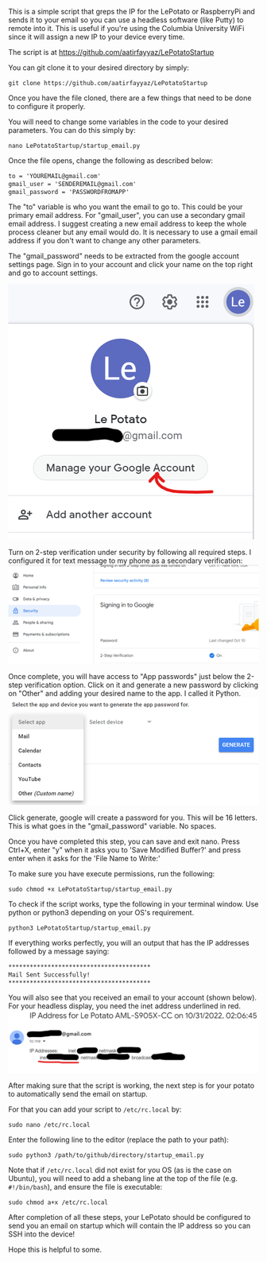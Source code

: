 This is a simple script that greps the IP for the LePotato or RaspberryPi and sends it to your email so you can use a headless software (like Putty) to remote into it. This is useful if you're using the Columbia University WiFi since it will assign a new IP to your device every time. 

The script is at https://github.com/aatirfayyaz/LePotatoStartup

You can git clone it to your desired directory by simply:
```
git clone https://github.com/aatirfayyaz/LePotatoStartup
```

Once you have the file cloned, there are a few things that need to be done to configure it properly.

You will need to change some variables in the code to your desired parameters. You can do this simply by:
```
nano LePotatoStartup/startup_email.py
```

Once the file opens, change the following as described below:
```
to = 'YOUREMAIL@gmail.com'
gmail_user = 'SENDEREMAIL@gmail.com'
gmail_password = 'PASSWORDFROMAPP'
```

The "to" variable is who you want the email to go to. This could be your primary email address. For "gmail_user", you can use a secondary gmail email address. I suggest creating a new email address to keep the whole process cleaner but any email would do. It is necessary to use a gmail email address if you don't want to change any other parameters.

The "gmail_password" needs to be extracted from the google account settings page. Sign in to your account and click your name on the top right and go to account settings.

![alt text](https://github.com/aatirfayyaz/LePotatoStartup/blob/main/Manage.png?raw=true)

Turn on 2-step verification under security by following all required steps. I configured it for text message to my phone as a secondary verification:
![alt text](https://github.com/aatirfayyaz/LePotatoStartup/blob/main/2FA.png?raw=true)

Once complete, you will have access to "App passwords" just below the 2-step verification option. Click on it and generate a new password by clicking on "Other" and adding your desired name to the app. I called it Python. 
![alt text](https://github.com/aatirfayyaz/LePotatoStartup/blob/main/AppPassword.png?raw=true)

Click generate, google will create a password for you. This will be 16 letters. This is what goes in the "gmail_password" variable. No spaces.

Once you have completed this step, you can save and exit nano. Press Ctrl+X, enter "y" when it asks you to 'Save Modified Buffer?' and press enter when it asks for the 'File Name to Write:'

To make sure you have execute permissions, run the following:
```
sudo chmod +x LePotatoStartup/startup_email.py
```
To check if the script works, type the following in your terminal window. Use python or python3 depending on your OS's requirement.
```
python3 LePotatoStartup/startup_email.py
```
If everything works perfectly, you will an output that has the IP addresses followed by a message saying:
```
****************************************
Mail Sent Successfully!
****************************************
```
You will also see that you received an email to your account (shown below). For your headless display, you need the inet address underlined in red.
![alt text](https://github.com/aatirfayyaz/LePotatoStartup/blob/main/IPemail.png?raw=true)

After making sure that the script is working, the next step is for your potato to automatically send the email on startup.

For that you can add your script to ```/etc/rc.local``` by:
```
sudo nano /etc/rc.local
```
Enter the following line to the editor (replace the path to your path):
```
sudo python3 /path/to/github/directory/startup_email.py
```
Note that if ```/etc/rc.local``` did not exist for you OS (as is the case on Ubuntu), you will need to add a shebang line at the top of the file (e.g. ```#!/bin/bash```), and ensure the file is executable:
```
sudo chmod a+x /etc/rc.local
```
After completion of all these steps, your LePotato should be configured to send you an email on startup which will contain the IP address so you can SSH into the device! 

Hope this is helpful to some.
